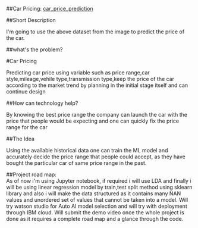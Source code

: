 ##Car Pricing:
[car_price_prediction](https://user-images.githubusercontent.com/115086189/194798100-16ddade1-349c-4d4b-8268-da870f1894ab.PNG)

##Short Description

I'm going to use the above dataset from the image to predict the price of the car.


##what's the problem?

#Car Pricing

Predicting car price using variable such as price range,car style,mileage,vehile type,transmission type,keep the price of the car according to the market trend by planning in the initial stage itself and can continue design 

##How can technology help?

 By knowing the best price range the company can launch the car with the price that people would be expecting and one can quickly fix the price range for the car

##The Idea
  
  Using the available historical data one can train the ML model and accurately decide the price range that people could accept, as they have bought the particular car of same price range in the past.
          
##Project road map:  
                       As of now i'm using Jupyter notebook, if required i will use LDA 
                       and finally i will be using linear regression model by train,test split method 
                       using sklearn library and also i will make the data structured
                       as it contains many NAN values and unordered set of values that cannot be taken into a model.
                       Will try watson studio for Auto AI model selection and will try with deployment through
                       IBM cloud.
Will submit the demo video once the whole project is done as it requires a complete road map and a glance through the code.


                   

